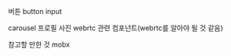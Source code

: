 버튼
button
input
<!-- dropdown 
dropdown container -->
<!-- checkbox -->
carousel
프로필 사진
webrtc 관련 컴포넌트(webrtc를 알아야 될 것 같음)


참고할 만한 것
mobx
